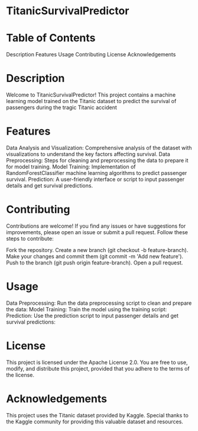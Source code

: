 # TitanicSurvivalPredictor

# Table of Contents
Description
Features
Usage
Contributing
License
Acknowledgements

# Description
Welcome to TitanicSurvivalPredictor! This project contains a machine learning model trained on the Titanic dataset to predict the survival of passengers during the tragic Titanic accident

# Features
Data Analysis and Visualization: Comprehensive analysis of the dataset with visualizations to understand the key factors affecting survival.
Data Preprocessing: Steps for cleaning and preprocessing the data to prepare it for model training.
Model Training: Implementation of RandomForestClassifier machine learning algorithms to predict passenger survival.
Prediction: A user-friendly interface or script to input passenger details and get survival predictions.

# Contributing
Contributions are welcome! If you find any issues or have suggestions for improvements, please open an issue or submit a pull request. Follow these steps to contribute:

Fork the repository.
Create a new branch (git checkout -b feature-branch).
Make your changes and commit them (git commit -m 'Add new feature').
Push to the branch (git push origin feature-branch).
Open a pull request.

# Usage
Data Preprocessing: Run the data preprocessing script to clean and prepare the data:
Model Training: Train the model using the training script:
Prediction: Use the prediction script to input passenger details and get survival predictions:

# License
This project is licensed under the Apache License 2.0. You are free to use, modify, and distribute this project, provided that you adhere to the terms of the license.

# Acknowledgements
This project uses the Titanic dataset provided by Kaggle. Special thanks to the Kaggle community for providing this valuable dataset and resources.

